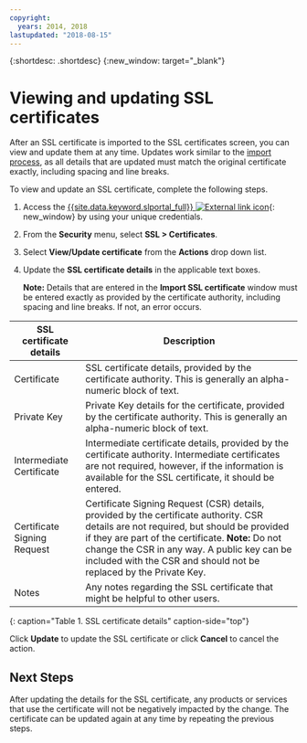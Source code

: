 ```yaml
---
copyright:
  years: 2014, 2018
lastupdated: "2018-08-15"
---
```


{:shortdesc: .shortdesc}
{:new_window: target="_blank"}

# Viewing and updating SSL certificates

After an SSL certificate is imported to the SSL certificates screen, you can view and update them at any time. Updates work similar to the [import process](import-ssl-certificate.html), as all details that are updated must match the original certificate exactly, including spacing and line breaks.

To view and update an SSL certificate, complete the following steps.

1. Access the [{{site.data.keyword.slportal_full}} ![External link icon](../../icons/launch-glyph.svg "External link icon")](https://control.softlayer.com/){: new_window} by using your unique credentials.
2. From the **Security** menu, select **SSL > Certificates**.
2. Select **View/Update certificate** from the **Actions** drop down list.
3. Update the **SSL certificate details** in the applicable text boxes.

   **Note:** Details that are entered in the **Import SSL certificate** window must be entered exactly as provided by the certificate authority, including spacing and line breaks. If not, an error occurs.

| SSL certificate details     | Description |
| --------------------------- | ----------- |
|Certificate                  | SSL certificate details, provided by the certificate authority. This is generally an alpha-numeric block of text.|
|Private Key                  | Private Key details for the certificate, provided by the certificate authority. This is generally an alpha-numeric block of text.|
|Intermediate Certificate     | Intermediate certificate details, provided by the certificate authority. Intermediate certificates are not required, however, if the information is available for the SSL certificate, it should be entered.|
|Certificate Signing Request  | Certificate Signing Request (CSR) details, provided by the certificate authority. CSR details are not required, but should be provided if they are part of the certificate. **Note:** Do not change the CSR in any way. A public key can be included with the CSR and should not be replaced by the Private Key.|
|Notes                        | Any notes regarding the SSL certificate that might be helpful to other users.|
{: caption="Table 1. SSL certificate details" caption-side="top"}

Click **Update** to update the SSL certificate or click **Cancel** to cancel the action.

## Next Steps

After updating the details for the SSL certificate, any products or services that use the certificate will not be negatively impacted by the change. The certificate can be updated again at any time by repeating the previous steps.

